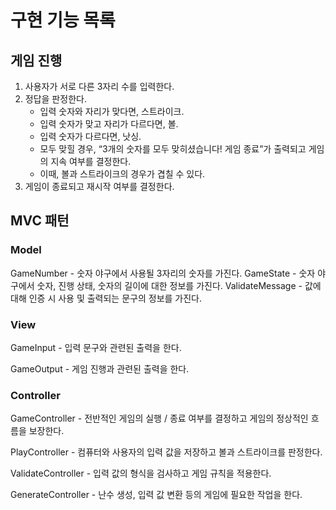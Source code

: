 # 구현 기능 목록

## 게임 진행

1. 사용자가 서로 다른 3자리 수를 입력한다.
2. 정답을 판정한다.
    * 입력 숫자와 자리가 맞다면, 스트라이크.
    * 입력 숫자가 맞고 자리가 다르다면, 볼.
    * 입력 숫자가 다르다면, 낫싱.
    * 모두 맞힐 경우, “3개의 숫자를 모두 맞히셨습니다! 게임 종료”가 출력되고 게임의 지속 여부를 결정한다.
    * 이때, 볼과 스트라이크의 경우가 겹칠 수 있다.
3. 게임이 종료되고 재시작 여부를 결정한다.

## MVC 패턴

### Model

GameNumber - 숫자 야구에서 사용될 3자리의 숫자를 가진다.
GameState - 숫자 야구에서 숫자, 진행 상태, 숫자의 길이에 대한 정보를 가진다.
ValidateMessage - 값에 대해 인증 시 사용 및 출력되는 문구의 정보를 가진다.

### View

GameInput - 입력 문구와 관련된 출력을 한다.

GameOutput - 게임 진행과 관련된 출력을 한다.

### Controller

GameController - 전반적인 게임의 실행 / 종료 여부를 결정하고 게임의 정상적인 흐름을 보장한다.

PlayController - 컴퓨터와 사용자의 입력 값을 저장하고 볼과 스트라이크를 판정한다.

ValidateController - 입력 값의 형식을 검사하고 게임 규칙을 적용한다.

GenerateController - 난수 생성, 입력 값 변환 등의 게임에 필요한 작업을 한다.